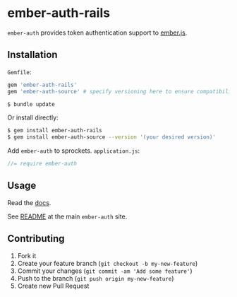 # ember-auth-rails

`ember-auth` provides token authentication support to
[ember.js](http://emberjs.com/).

## Installation

`Gemfile`:

```ruby
gem 'ember-auth-rails'
gem 'ember-auth-source' # specify versioning here to ensure compatibility
```

```sh
$ bundle update
```

Or install directly:

```sh
$ gem install ember-auth-rails
$ gem install ember-auth-source --version '(your desired version)'
```

Add `ember-auth` to sprockets. `application.js`:

```javascript
//= require ember-auth
```

## Usage

Read the [docs](http://ember-auth.herokuapp.com).

See [README](https://github.com/heartsentwined/ember-auth) at the main
`ember-auth` site.

## Contributing

1. Fork it
2. Create your feature branch (`git checkout -b my-new-feature`)
3. Commit your changes (`git commit -am 'Add some feature'`)
4. Push to the branch (`git push origin my-new-feature`)
5. Create new Pull Request
